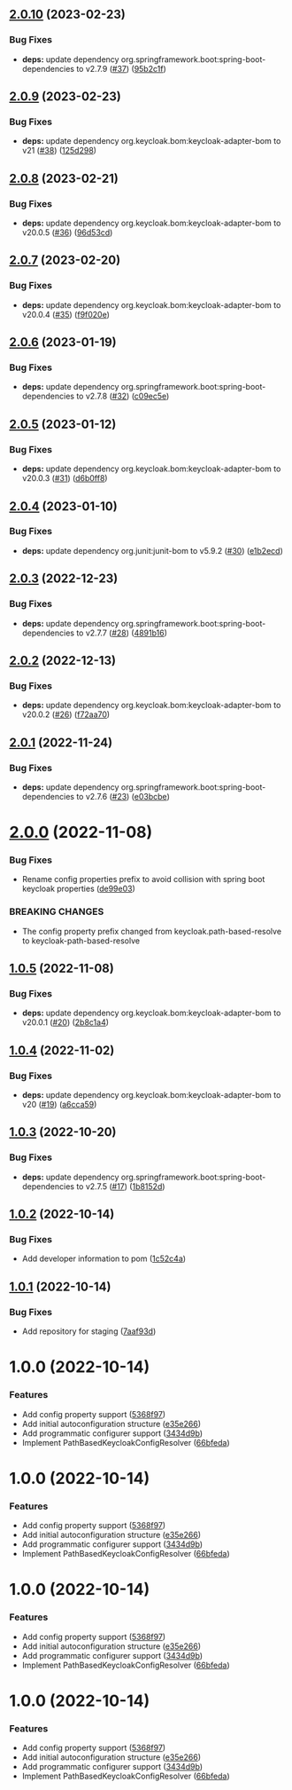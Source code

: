## [2.0.10](https://github.com/trustedshops-public/spring-boot-starter-keycloak-path-based-resolver/compare/2.0.9...2.0.10) (2023-02-23)


### Bug Fixes

* **deps:** update dependency org.springframework.boot:spring-boot-dependencies to v2.7.9 ([#37](https://github.com/trustedshops-public/spring-boot-starter-keycloak-path-based-resolver/issues/37)) ([95b2c1f](https://github.com/trustedshops-public/spring-boot-starter-keycloak-path-based-resolver/commit/95b2c1f0f36fee175cc98346c21d9f4b1e961956))

## [2.0.9](https://github.com/trustedshops-public/spring-boot-starter-keycloak-path-based-resolver/compare/2.0.8...2.0.9) (2023-02-23)


### Bug Fixes

* **deps:** update dependency org.keycloak.bom:keycloak-adapter-bom to v21 ([#38](https://github.com/trustedshops-public/spring-boot-starter-keycloak-path-based-resolver/issues/38)) ([125d298](https://github.com/trustedshops-public/spring-boot-starter-keycloak-path-based-resolver/commit/125d298cd91af1766c8f6dd37d5fb54383f837c5))

## [2.0.8](https://github.com/trustedshops-public/spring-boot-starter-keycloak-path-based-resolver/compare/2.0.7...2.0.8) (2023-02-21)


### Bug Fixes

* **deps:** update dependency org.keycloak.bom:keycloak-adapter-bom to v20.0.5 ([#36](https://github.com/trustedshops-public/spring-boot-starter-keycloak-path-based-resolver/issues/36)) ([96d53cd](https://github.com/trustedshops-public/spring-boot-starter-keycloak-path-based-resolver/commit/96d53cd4a1cfae9d489dc313e3be9ef41f69523d))

## [2.0.7](https://github.com/trustedshops-public/spring-boot-starter-keycloak-path-based-resolver/compare/2.0.6...2.0.7) (2023-02-20)


### Bug Fixes

* **deps:** update dependency org.keycloak.bom:keycloak-adapter-bom to v20.0.4 ([#35](https://github.com/trustedshops-public/spring-boot-starter-keycloak-path-based-resolver/issues/35)) ([f9f020e](https://github.com/trustedshops-public/spring-boot-starter-keycloak-path-based-resolver/commit/f9f020e6c2efa9bcc4d9533a8c392cf266075bc0))

## [2.0.6](https://github.com/trustedshops-public/spring-boot-starter-keycloak-path-based-resolver/compare/2.0.5...2.0.6) (2023-01-19)


### Bug Fixes

* **deps:** update dependency org.springframework.boot:spring-boot-dependencies to v2.7.8 ([#32](https://github.com/trustedshops-public/spring-boot-starter-keycloak-path-based-resolver/issues/32)) ([c09ec5e](https://github.com/trustedshops-public/spring-boot-starter-keycloak-path-based-resolver/commit/c09ec5e370af46a9699e6eea34d2d985d3552433))

## [2.0.5](https://github.com/trustedshops-public/spring-boot-starter-keycloak-path-based-resolver/compare/2.0.4...2.0.5) (2023-01-12)


### Bug Fixes

* **deps:** update dependency org.keycloak.bom:keycloak-adapter-bom to v20.0.3 ([#31](https://github.com/trustedshops-public/spring-boot-starter-keycloak-path-based-resolver/issues/31)) ([d6b0ff8](https://github.com/trustedshops-public/spring-boot-starter-keycloak-path-based-resolver/commit/d6b0ff811d363fef1c9e12f1f48fb79b93272800))

## [2.0.4](https://github.com/trustedshops-public/spring-boot-starter-keycloak-path-based-resolver/compare/2.0.3...2.0.4) (2023-01-10)


### Bug Fixes

* **deps:** update dependency org.junit:junit-bom to v5.9.2 ([#30](https://github.com/trustedshops-public/spring-boot-starter-keycloak-path-based-resolver/issues/30)) ([e1b2ecd](https://github.com/trustedshops-public/spring-boot-starter-keycloak-path-based-resolver/commit/e1b2ecd6beb8d11b73d01c8d9e51b7e99b9ac126))

## [2.0.3](https://github.com/trustedshops-public/spring-boot-starter-keycloak-path-based-resolver/compare/2.0.2...2.0.3) (2022-12-23)


### Bug Fixes

* **deps:** update dependency org.springframework.boot:spring-boot-dependencies to v2.7.7 ([#28](https://github.com/trustedshops-public/spring-boot-starter-keycloak-path-based-resolver/issues/28)) ([4891b16](https://github.com/trustedshops-public/spring-boot-starter-keycloak-path-based-resolver/commit/4891b1658a8a5cb2089d27ed813b2593ab616552))

## [2.0.2](https://github.com/trustedshops-public/spring-boot-starter-keycloak-path-based-resolver/compare/2.0.1...2.0.2) (2022-12-13)


### Bug Fixes

* **deps:** update dependency org.keycloak.bom:keycloak-adapter-bom to v20.0.2 ([#26](https://github.com/trustedshops-public/spring-boot-starter-keycloak-path-based-resolver/issues/26)) ([f72aa70](https://github.com/trustedshops-public/spring-boot-starter-keycloak-path-based-resolver/commit/f72aa702c8a4efa0bf1c8ae3f5a24d7c0aa886d5))

## [2.0.1](https://github.com/trustedshops-public/spring-boot-starter-keycloak-path-based-resolver/compare/2.0.0...2.0.1) (2022-11-24)


### Bug Fixes

* **deps:** update dependency org.springframework.boot:spring-boot-dependencies to v2.7.6 ([#23](https://github.com/trustedshops-public/spring-boot-starter-keycloak-path-based-resolver/issues/23)) ([e03bcbe](https://github.com/trustedshops-public/spring-boot-starter-keycloak-path-based-resolver/commit/e03bcbe685453b09bd9dcb99015943b06504ccef))

# [2.0.0](https://github.com/trustedshops-public/spring-boot-starter-keycloak-path-based-resolver/compare/1.0.5...2.0.0) (2022-11-08)


### Bug Fixes

* Rename config properties prefix to avoid collision with spring boot keycloak properties ([de99e03](https://github.com/trustedshops-public/spring-boot-starter-keycloak-path-based-resolver/commit/de99e035a4785f009decb0fff599d99b735a6acc))


### BREAKING CHANGES

* The config property prefix changed from keycloak.path-based-resolve to keycloak-path-based-resolve

## [1.0.5](https://github.com/trustedshops-public/spring-boot-starter-keycloak-path-based-resolver/compare/1.0.4...1.0.5) (2022-11-08)


### Bug Fixes

* **deps:** update dependency org.keycloak.bom:keycloak-adapter-bom to v20.0.1 ([#20](https://github.com/trustedshops-public/spring-boot-starter-keycloak-path-based-resolver/issues/20)) ([2b8c1a4](https://github.com/trustedshops-public/spring-boot-starter-keycloak-path-based-resolver/commit/2b8c1a4f44274524e7be31c738f64291af015c8f))

## [1.0.4](https://github.com/trustedshops-public/spring-boot-starter-keycloak-path-based-resolver/compare/1.0.3...1.0.4) (2022-11-02)


### Bug Fixes

* **deps:** update dependency org.keycloak.bom:keycloak-adapter-bom to v20 ([#19](https://github.com/trustedshops-public/spring-boot-starter-keycloak-path-based-resolver/issues/19)) ([a6cca59](https://github.com/trustedshops-public/spring-boot-starter-keycloak-path-based-resolver/commit/a6cca59e1c882abe7d5036430a7d7a1fbe4f1735))

## [1.0.3](https://github.com/trustedshops-public/spring-boot-starter-keycloak-path-based-resolver/compare/1.0.2...1.0.3) (2022-10-20)


### Bug Fixes

* **deps:** update dependency org.springframework.boot:spring-boot-dependencies to v2.7.5 ([#17](https://github.com/trustedshops-public/spring-boot-starter-keycloak-path-based-resolver/issues/17)) ([1b8152d](https://github.com/trustedshops-public/spring-boot-starter-keycloak-path-based-resolver/commit/1b8152d1ae689181ff83b9f079fd37e47a06898a))

## [1.0.2](https://github.com/trustedshops-public/spring-boot-starter-keycloak-path-based-resolver/compare/1.0.1...1.0.2) (2022-10-14)


### Bug Fixes

* Add developer information to pom ([1c52c4a](https://github.com/trustedshops-public/spring-boot-starter-keycloak-path-based-resolver/commit/1c52c4a1f3737cde5397632ad181d780f40cc4a0))

## [1.0.1](https://github.com/trustedshops-public/spring-boot-starter-keycloak-path-based-resolver/compare/1.0.0...1.0.1) (2022-10-14)


### Bug Fixes

* Add repository for staging ([7aaf93d](https://github.com/trustedshops-public/spring-boot-starter-keycloak-path-based-resolver/commit/7aaf93d4dacc4f39b422c41a5b411acb9ef7ae72))

# 1.0.0 (2022-10-14)


### Features

* Add config property support ([5368f97](https://github.com/trustedshops-public/spring-boot-starter-keycloak-path-based-resolver/commit/5368f9792196a3cc8f56c46378433a48e7bcaf9a))
* Add initial autoconfiguration structure ([e35e266](https://github.com/trustedshops-public/spring-boot-starter-keycloak-path-based-resolver/commit/e35e266c60c434d36d26e5f22c5488b9c33f09fe))
* Add programmatic configurer support ([3434d9b](https://github.com/trustedshops-public/spring-boot-starter-keycloak-path-based-resolver/commit/3434d9b48d6d1ddefb153d9f277f6d856291776d))
* Implement PathBasedKeycloakConfigResolver ([66bfeda](https://github.com/trustedshops-public/spring-boot-starter-keycloak-path-based-resolver/commit/66bfeda21bf1a1ec6b29764fad4f0d7bf3ca544d))

# 1.0.0 (2022-10-14)


### Features

* Add config property support ([5368f97](https://github.com/trustedshops-public/spring-boot-starter-keycloak-path-based-resolver/commit/5368f9792196a3cc8f56c46378433a48e7bcaf9a))
* Add initial autoconfiguration structure ([e35e266](https://github.com/trustedshops-public/spring-boot-starter-keycloak-path-based-resolver/commit/e35e266c60c434d36d26e5f22c5488b9c33f09fe))
* Add programmatic configurer support ([3434d9b](https://github.com/trustedshops-public/spring-boot-starter-keycloak-path-based-resolver/commit/3434d9b48d6d1ddefb153d9f277f6d856291776d))
* Implement PathBasedKeycloakConfigResolver ([66bfeda](https://github.com/trustedshops-public/spring-boot-starter-keycloak-path-based-resolver/commit/66bfeda21bf1a1ec6b29764fad4f0d7bf3ca544d))

# 1.0.0 (2022-10-14)


### Features

* Add config property support ([5368f97](https://github.com/trustedshops-public/spring-boot-starter-keycloak-path-based-resolver/commit/5368f9792196a3cc8f56c46378433a48e7bcaf9a))
* Add initial autoconfiguration structure ([e35e266](https://github.com/trustedshops-public/spring-boot-starter-keycloak-path-based-resolver/commit/e35e266c60c434d36d26e5f22c5488b9c33f09fe))
* Add programmatic configurer support ([3434d9b](https://github.com/trustedshops-public/spring-boot-starter-keycloak-path-based-resolver/commit/3434d9b48d6d1ddefb153d9f277f6d856291776d))
* Implement PathBasedKeycloakConfigResolver ([66bfeda](https://github.com/trustedshops-public/spring-boot-starter-keycloak-path-based-resolver/commit/66bfeda21bf1a1ec6b29764fad4f0d7bf3ca544d))

# 1.0.0 (2022-10-14)


### Features

* Add config property support ([5368f97](https://github.com/trustedshops-public/spring-boot-starter-keycloak-path-based-resolver/commit/5368f9792196a3cc8f56c46378433a48e7bcaf9a))
* Add initial autoconfiguration structure ([e35e266](https://github.com/trustedshops-public/spring-boot-starter-keycloak-path-based-resolver/commit/e35e266c60c434d36d26e5f22c5488b9c33f09fe))
* Add programmatic configurer support ([3434d9b](https://github.com/trustedshops-public/spring-boot-starter-keycloak-path-based-resolver/commit/3434d9b48d6d1ddefb153d9f277f6d856291776d))
* Implement PathBasedKeycloakConfigResolver ([66bfeda](https://github.com/trustedshops-public/spring-boot-starter-keycloak-path-based-resolver/commit/66bfeda21bf1a1ec6b29764fad4f0d7bf3ca544d))
